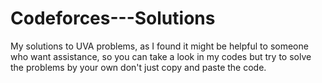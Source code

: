 # Codeforces---Solutions
My solutions to UVA problems, as I found it might be helpful to someone who want assistance, so you can take a look in my codes but try to solve the problems by your own don't just copy and paste the code.

